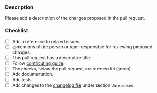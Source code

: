 ### Description

Please add a description of the changes proposed in the pull request.

### Checklist

- [ ] Add a reference to related issues.
- [ ] @mentions of the person or team responsible for reviewing proposed changes.
- [ ] This pull request has a descriptive title.
- [ ] Follow [contributing guide](https://zampy.readthedocs.io/en/latest/CONTRIBUTING/).
- [ ] The checks, below the pull request, are successful (green).
- [ ] Add documentation.
- [ ] Add tests.
- [ ] Add changes to the [changelog file](./CHANGELOG.md) under section `Unreleased`.
